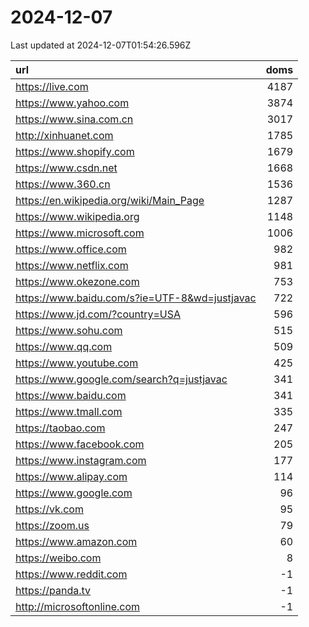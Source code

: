 # 2024-12-07

<!-- BEGIN -->
Last updated at 2024-12-07T01:54:26.596Z

url | doms
:- | -:
https://live.com | 4187
https://www.yahoo.com | 3874
https://www.sina.com.cn | 3017
http://xinhuanet.com | 1785
https://www.shopify.com | 1679
https://www.csdn.net | 1668
https://www.360.cn | 1536
https://en.wikipedia.org/wiki/Main_Page | 1287
https://www.wikipedia.org | 1148
https://www.microsoft.com | 1006
https://www.office.com | 982
https://www.netflix.com | 981
https://www.okezone.com | 753
https://www.baidu.com/s?ie=UTF-8&wd=justjavac | 722
https://www.jd.com/?country=USA | 596
https://www.sohu.com | 515
https://www.qq.com | 509
https://www.youtube.com | 425
https://www.google.com/search?q=justjavac | 341
https://www.baidu.com | 341
https://www.tmall.com | 335
https://taobao.com | 247
https://www.facebook.com | 205
https://www.instagram.com | 177
https://www.alipay.com | 114
https://www.google.com | 96
https://vk.com | 95
https://zoom.us | 79
https://www.amazon.com | 60
https://weibo.com | 8
https://www.reddit.com | -1
https://panda.tv | -1
http://microsoftonline.com | -1
<!-- END -->
